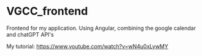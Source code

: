 # VGCC_frontend
Frontend for my application. Using Angular, combining the google calendar and chatGPT API's

My tutorial: https://www.youtube.com/watch?v=wN4u0xLywMY 
